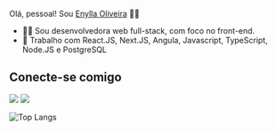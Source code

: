 Olá, pessoal! Sou <a href="https://www.linkedin.com/in/enylla-oliveira/" target="_blank">Enylla Oliveira</a> 👋🙂

- 👩‍💻 Sou desenvolvedora web full-stack, com foco no front-end.
- 🎯 Trabalho com React.JS, Next.JS, Angula, Javascript, TypeScript, Node.JS e PostgreSQL

##


<div> 
  <h2> Conecte-se comigo </h2>
  <a href="https://www.linkedin.com/in/enylla-oliveira/" target="_blank"><img src="https://img.shields.io/badge/-LinkedIn-%230077B5?style=for-the-badge&logo=linkedin&logoColor=white" target="_blank"></a> 
    <a href = "mailto:enyllaoliveira@gmail.com"><img src="https://img.shields.io/badge/-Gmail-%23333?style=for-the-badge&logo=gmail&logoColor=white" target="_blank"></a>
</div>

<div>

![Top Langs](https://github-readme-stats.vercel.app/api/top-langs/?username=enyllaoliveira)

  </div>

